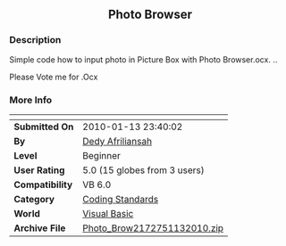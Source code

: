 ﻿<div align="center">

## Photo Browser


</div>

### Description

Simple code how to input photo in Picture Box with Photo Browser.ocx. ..

Please Vote me for .Ocx
 
### More Info
 


<span>             |<span>
---                |---
**Submitted On**   |2010-01-13 23:40:02
**By**             |[Dedy Afriliansah](https://github.com/Planet-Source-Code/PSCIndex/blob/master/ByAuthor/dedy-afriliansah.md)
**Level**          |Beginner
**User Rating**    |5.0 (15 globes from 3 users)
**Compatibility**  |VB 6\.0
**Category**       |[Coding Standards](https://github.com/Planet-Source-Code/PSCIndex/blob/master/ByCategory/coding-standards__1-43.md)
**World**          |[Visual Basic](https://github.com/Planet-Source-Code/PSCIndex/blob/master/ByWorld/visual-basic.md)
**Archive File**   |[Photo\_Brow2172751132010\.zip](https://github.com/Planet-Source-Code/dedy-afriliansah-photo-browser__1-72832/archive/master.zip)









